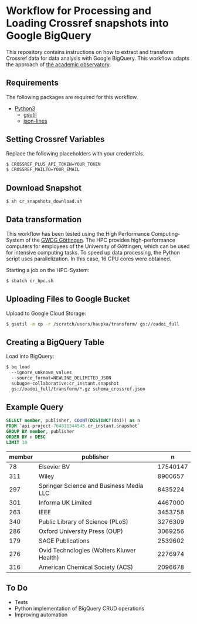 # Workflow for Processing and Loading Crossref snapshots into Google BigQuery

This repository contains instructions on how to extract and transform Crossref data for data analysis with Google BigQuery. This workflow adapts the approach of [the academic observatory](https://github.com/The-Academic-Observatory/observatory-platform).

## Requirements

The following packages are required for this workflow.

- [Python3](https://www.python.org)
  - [gsutil](https://pypi.org/project/gsutil/)
  - [json-lines](https://pypi.org/project/json-lines/)

## Setting Crossref Variables

Replace the following placeholders with your credentials.

```bash
$ CROSSREF_PLUS_API_TOKEN=YOUR_TOKEN
$ CROSSREF_MAILTO=YOUR_EMAIL
```

## Download Snapshot

```bash
$ sh cr_snapshots_download.sh
```

## Data transformation

This workflow has been tested using the High Performance Computing-System of the [GWDG Göttingen](https://www.gwdg.de/web/guest). The HPC provides high-performance computers for employees of the University of Göttingen, which can be used for intensive computing tasks. To speed up data processing, the Python script uses parallelization. In this case, 16 CPU cores were obtained.

Starting a job on the HPC-System:

```bash
$ sbatch cr_hpc.sh
```


## Uploading Files to Google Bucket

Upload to Google Cloud Storage:

```bash
$ gsutil -m cp -r /scratch/users/haupka/transform/ gs://oadoi_full
```

## Creating a BigQuery Table

Load into BigQuery:

```bash
$ bq load
  --ignore_unknown_values
  --source_format=NEWLINE_DELIMITED_JSON
  subugoe-collaborative:cr_instant.snapshot
  gs://oadoi_full/transform/*.gz schema_crossref.json
```

## Example Query

```sql
SELECT member, publisher, COUNT(DISTINCT(doi)) as n
FROM `api-project-764811344545.cr_instant.snapshot`
GROUP BY member, publisher
ORDER BY n DESC
LIMIT 10
```

|member | publisher | n      |
|-------|-----------|--------|
|78  |Elsevier BV |17540147 |
|311 |Wiley |8900657 |
|297 |Springer Science and Business Media LLC |8435224 |
|301 |Informa UK Limited| 4467000 |
|263 |IEEE |3453758 |
|340 |Public Library of Science (PLoS)| 3276309 |
|286 |Oxford University Press (OUP) |3069256 |
|179 |SAGE Publications |2539602|
|276 |Ovid Technologies (Wolters Kluwer Health)| 2276974 |
|316 |American Chemical Society (ACS)| 2096678 |

## To Do
- Tests
- Python implementation of BigQuery CRUD operations
- Improving automation
